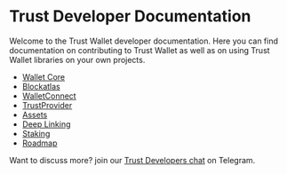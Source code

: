 # Trust Developer Documentation

Welcome to the Trust Wallet developer documentation. Here you can find
documentation on contributing to Trust Wallet as well as on using Trust Wallet
libraries on your own projects.

- [Wallet Core](wallet-core/wallet-core.md)
- [Blockatlas](blockatlas/blockatlas.md)
- [WalletConnect](wallet-connect/wallet-connect.md)
- [TrustProvider](trust-provider/trust-provider.md)
- [Assets](assets/add_new_asset.md)
- [Deep Linking](deeplinking/deeplinking.md)
- [Staking](platform/staking.md)
- [Roadmap](roadmap/roadmap.md)

Want to discuss more? join our [Trust Developers chat](https://t.me/walletcore)
on Telegram.
